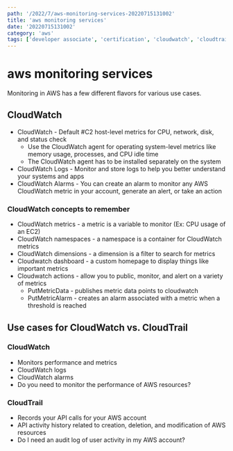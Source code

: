 ```yaml
---
path: '/2022/7/aws-monitoring-services-20220715131002'
title: 'aws monitoring services'
date: '20220715131002'
category: 'aws'
tags: ['developer associate', 'certification', 'cloudwatch', 'cloudtrail']
---
```


# aws monitoring services
Monitoring in AWS has a few different flavors for various use cases.

## CloudWatch
* CloudWatch - Default #C2 host-level metrics for CPU, network, disk, and status check
    * Use the CloudWatch agent for operating system-level metrics like memory usage,
    processes, and CPU idle time
    * The CloudWatch agent has to be installed separately on the system
* CloudWatch Logs - Monitor and store logs to help you better understand your systems and apps
* CloudWatch Alarms - You can create an alarm to monitor any AWS CloudWatch metric
in your account, generate an alert, or take an action

### CloudWatch concepts to remember
* CloudWatch metrics - a metric is a variable to monitor (Ex: CPU usage of an EC2)
* CloudWatch namespaces - a namespace is a container for CloudWatch metrics
* CloudWatch dimensions - a dimension is a filter to search for metrics
* Cloudwatch dashboard - a custom homepage to display things like important metrics
* Cloudwatch actions - allow you to public, monitor, and alert on a variety of metrics
    * PutMetricData - publishes metric data points to cloudwatch
    * PutMetricAlarm - creates an alarm associated with a metric when a threshold is reached

## Use cases for CloudWatch vs. CloudTrail

### CloudWatch
* Monitors performance and metrics
* CloudWatch logs
* CloudWatch alarms
* Do you need to monitor the performance of AWS resources?

### CloudTrail
* Records your API calls for your AWS account
* API activity history related to creation, deletion, and modification of AWS resources
* Do I need an audit log of user activity in my AWS account?

